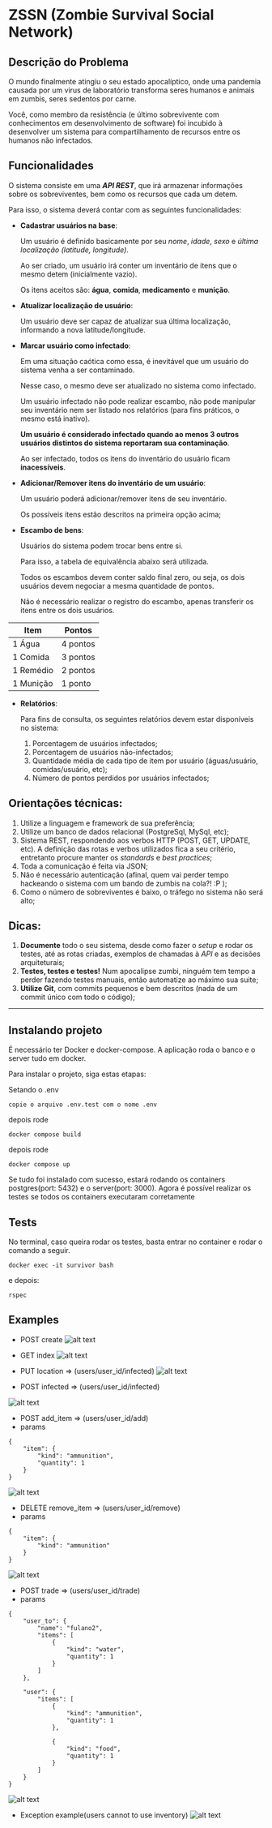 # ZSSN (Zombie Survival Social Network)

## Descrição do Problema

O mundo finalmente atingiu o seu estado apocalíptico, onde uma pandemia causada por um virus de laboratório transforma seres humanos e animais em zumbis, seres sedentos por carne.

Você, como membro da resistência (e último sobrevivente com conhecimentos em desenvolvimento de software) foi incubido à desenvolver um sistema para compartilhamento de recursos entre os humanos não infectados.

## Funcionalidades

O sistema consiste em uma ***API REST***, que irá armazenar informações sobre os sobreviventes, bem como os recursos que cada um detem.

Para isso, o sistema deverá contar com as seguintes funcionalidades:

- **Cadastrar usuários na base**:

  Um usuário é definido basicamente por seu *nome*, *idade*, *sexo* e *última localização (latitude, longitude)*.

  Ao ser criado, um usuário irá conter um inventário de itens que o mesmo detem (inicialmente vazio).

  Os itens aceitos são: **água**, **comida**, **medicamento** e **munição**.

- **Atualizar localização de usuário**:

  Um usuário deve ser capaz de atualizar sua última localização, informando a nova latitude/longitude.

- **Marcar usuário como infectado**:

  Em uma situação caótica como essa, é inevitável que um usuário do sistema venha a ser contaminado.

  Nesse caso, o mesmo deve ser atualizado no sistema como infectado.

  Um usuário infectado não pode realizar escambo, não pode manipular seu inventário nem ser listado nos relatórios (para fins práticos, o mesmo está inativo).

  **Um usuário é considerado infectado quando ao menos 3 outros usuários distintos do sistema reportaram sua contaminação**.

  Ao ser infectado, todos os itens do inventário do usuário ficam **inacessíveis**.

- **Adicionar/Remover itens do inventário de um usuário**:

  Um usuário poderá adicionar/remover itens de seu inventário.

  Os possíveis itens estão descritos na primeira opção acima;

- **Escambo de bens**:

  Usuários do sistema podem trocar bens entre si.

  Para isso, a tabela de equivalência abaixo será utilizada.
  
  Todos os escambos devem conter saldo final zero, ou seja, os dois usuários devem negociar a mesma quantidade de pontos.

  Não é necessário realizar o registro do escambo, apenas transferir os itens entre os dois usuários.

| Item      | Pontos   |
|-----------|----------|
| 1 Água    | 4 pontos |
| 1 Comida  | 3 pontos |
| 1 Remédio | 2 pontos |
| 1 Munição | 1 ponto  |

- **Relatórios**:

  Para fins de consulta, os seguintes relatórios devem estar disponíveis no sistema:
    1. Porcentagem de usuários infectados;
    2. Porcentagem de usuários não-infectados;
    3. Quantidade média de cada tipo de item por usuário (águas/usuário, comidas/usuário, etc);
    4. Número de pontos perdidos por usuários infectados;

## Orientações técnicas:

1. Utilize a linguagem e framework de sua preferência;
2. Utilize um banco de dados relacional (PostgreSql, MySql, etc);
3. Sistema REST, respondendo aos verbos HTTP (POST, GET, UPDATE, etc). A definição das rotas e verbos utilizados fica a seu critério, entretanto procure manter os *standards* e *best practices*;
4. Toda a comunicação é feita via JSON;
5. Não é necessário autenticação (afinal, quem vai perder tempo hackeando o sistema com um bando de zumbis na cola?! :P );
6. Como o número de sobreviventes é baixo, o tráfego no sistema não será alto;

## Dicas:

1. **Documente** todo o seu sistema, desde como fazer o *setup* e rodar os testes, até as rotas criadas, exemplos de chamadas à *API* e as decisões arquiteturais;
2. **Testes, testes e testes!** Num apocalipse zumbi, ninguém tem tempo a perder fazendo testes manuais, então automatize ao máximo sua suite;
3. **Utilize Git**, com commits pequenos e bem descritos (nada de um commit único com todo o código);





_____________________________________________________________



## Instalando projeto

É necessário ter Docker e docker-compose. A aplicação roda o banco e o server tudo em docker.

Para instalar o projeto, siga estas etapas:

Setando o .env
```
copie o arquivo .env.test com o nome .env
```
depois rode
```
docker compose build
```

depois rode
```
docker compose up
```

Se tudo foi instalado com sucesso, estará rodando os containers postgres(port: 5432) e o server(port: 3000).
Agora é possível realizar os testes se todos os containers executaram corretamente

## Tests

No terminal, caso queira rodar os testes, basta entrar no container e rodar o comando a seguir.
```
docker exec -it survivor bash
```
e depois:
```
rspec
```



## Examples
- POST create
![alt text](https://github.com/evandrotvc/zombie_survival/blob/main/app/assets/images/create.png)

- GET index
![alt text](https://github.com/evandrotvc/zombie_survival/blob/main/app/assets/images/index_users.png)

- PUT location => (users/user_id/infected)
![alt text](https://github.com/evandrotvc/zombie_survival/blob/main/app/assets/images/location.png)

- POST infected => (users/user_id/infected)
  
![alt text](https://github.com/evandrotvc/zombie_survival/blob/main/app/assets/images/infected.png)

- POST add_item => (users/user_id/add)
- params
```
{
	"item": {
		"kind": "ammunition",
		"quantity": 1
	}
}
```
![alt text](https://github.com/evandrotvc/zombie_survival/blob/main/app/assets/images/add_item.png)


- DELETE remove_item => (users/user_id/remove)
- params
```
{
	"item": {
		"kind": "ammunition"
	}
}
```
![alt text](https://github.com/evandrotvc/zombie_survival/blob/main/app/assets/images/remove_item.png)

- POST trade => (users/user_id/trade)
- params
```
{
	"user_to": {
		"name": "fulano2",
		"items": [
			{ 
				"kind": "water",
				"quantity": 1 
			}
		]
	},
	
	"user": {
		"items": [
			{ 
				"kind": "ammunition",
				"quantity": 1 
			},
			
			{ 
				"kind": "food",
				"quantity": 1 
			}
		]
	}
}
```
![alt text](https://github.com/evandrotvc/zombie_survival/blob/main/app/assets/images/trade.png)

- Exception example(users cannot to use inventory)
![alt text](https://github.com/evandrotvc/zombie_survival/blob/main/app/assets/images/exception.png)